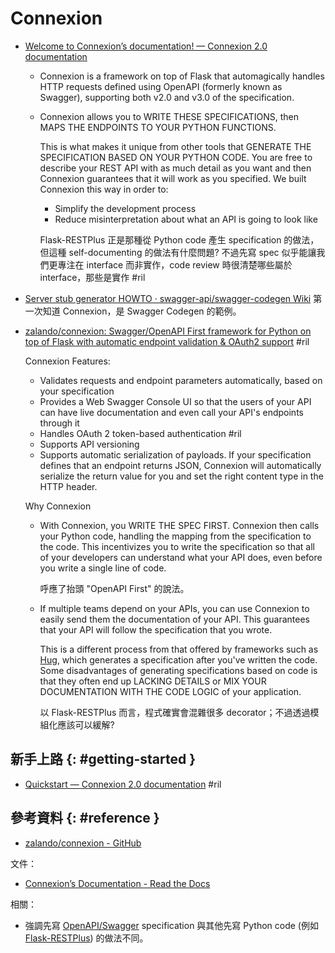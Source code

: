 # Connexion

  - [Welcome to Connexion’s documentation\! — Connexion 2\.0 documentation](https://connexion.readthedocs.io/en/latest/)

      - Connexion is a framework on top of Flask that automagically handles HTTP requests defined using OpenAPI (formerly known as Swagger), supporting both v2.0 and v3.0 of the specification.

      - Connexion allows you to WRITE THESE SPECIFICATIONS, then MAPS THE ENDPOINTS TO YOUR PYTHON FUNCTIONS.

        This is what makes it unique from other tools that GENERATE THE SPECIFICATION BASED ON YOUR PYTHON CODE. You are free to describe your REST API with as much detail as you want and then Connexion guarantees that it will work as you specified. We built Connexion this way in order to:

          - Simplify the development process
          - Reduce misinterpretation about what an API is going to look like

        Flask-RESTPlus 正是那種從 Python code 產生 specification 的做法，但這種 self-documenting 的做法有什麼問題? 不過先寫 spec 似乎能讓我們更專注在 interface 而非實作，code review 時很清楚哪些屬於 interface，那些是實作 #ril

  - [Server stub generator HOWTO · swagger\-api/swagger\-codegen Wiki](https://github.com/swagger-api/swagger-codegen/wiki/Server-stub-generator-HOWTO#user-content-python-flask-connexion) 第一次知道 Connexion，是 Swagger Codegen 的範例。

  - [zalando/connexion: Swagger/OpenAPI First framework for Python on top of Flask with automatic endpoint validation & OAuth2 support](https://github.com/zalando/connexion) #ril

    Connexion Features:

      - Validates requests and endpoint parameters automatically, based on your specification
      - Provides a Web Swagger Console UI so that the users of your API can have live documentation and even call your API's endpoints through it
      - Handles OAuth 2 token-based authentication #ril
      - Supports API versioning
      - Supports automatic serialization of payloads. If your specification defines that an endpoint returns JSON, Connexion will automatically serialize the return value for you and set the right content type in the HTTP header.

    Why Connexion

      - With Connexion, you WRITE THE SPEC FIRST. Connexion then calls your Python code, handling the mapping from the specification to the code. This incentivizes you to write the specification so that all of your developers can understand what your API does, even before you write a single line of code.

        呼應了抬頭 "OpenAPI First" 的說法。

      - If multiple teams depend on your APIs, you can use Connexion to easily send them the documentation of your API. This guarantees that your API will follow the specification that you wrote.

        This is a different process from that offered by frameworks such as [Hug](https://github.com/hugapi/hug), which generates a specification after you've written the code. Some disadvantages of generating specifications based on code is that they often end up LACKING DETAILS or MIX YOUR DOCUMENTATION WITH THE CODE LOGIC of your application.

        以 Flask-RESTPlus 而言，程式確實會混雜很多 decorator；不過透過模組化應該可以緩解?

## 新手上路 {: #getting-started }

  - [Quickstart — Connexion 2\.0 documentation](https://connexion.readthedocs.io/en/latest/quickstart.html) #ril

## 參考資料 {: #reference }

  - [zalando/connexion - GitHub](https://github.com/zalando/connexion)

文件：

  - [Connexion’s Documentation - Read the Docs](https://connexion.readthedocs.io/)

相關：

  - 強調先寫 [OpenAPI/Swagger](swagger.md) specification 與其他先寫 Python code (例如 [Flask-RESTPlus](flask-restplus.md)) 的做法不同。
